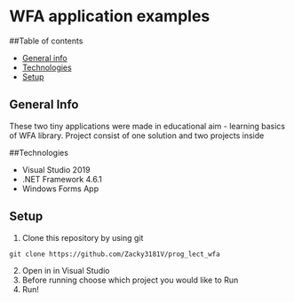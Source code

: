 # WFA application examples

##Table of contents
* [General info](#general-info)
* [Technologies](#technologies)
* [Setup](#setup)

## General Info
These two tiny applications were made in educational aim - learning basics of WFA library. Project consist of one solution and two projects inside


##Technologies
* Visual Studio 2019
* .NET Framework 4.6.1
* Windows Forms App

## Setup
1. Clone this repository by using git
```
git clone https://github.com/Zacky3181V/prog_lect_wfa
```
2. Open in in Visual Studio
3. Before running choose which project you would like to Run
4. Run! 

